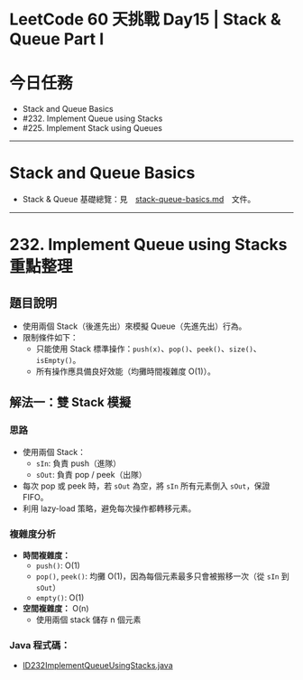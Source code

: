 # LeetCode 60 天挑戰 Day15 | Stack & Queue Part I

# 今日任務

- Stack and Queue Basics 
- #232. Implement Queue using Stacks
- #225. Implement Stack using Queues

---

# Stack and Queue Basics

- Stack & Queue 基礎總覽：見　[stack-queue-basics.md](../stack-queue-basics.md)　文件。

---

# 232. Implement Queue using Stacks 重點整理

## 題目說明

- 使用兩個 Stack（後進先出）來模擬 Queue（先進先出）行為。  
- 限制條件如下：
  - 只能使用 Stack 標準操作：`push(x)`、`pop()`、`peek()`、`size()`、`isEmpty()`。
  - 所有操作應具備良好效能（均攤時間複雜度 O(1)）。

## 解法一：雙 Stack 模擬

### 思路
- 使用兩個 Stack：
    - `sIn`: 負責 push（進隊）
    - `sOut`: 負責 pop / peek（出隊）
- 每次 pop 或 peek 時，若 `sOut` 為空，將 `sIn` 所有元素倒入 `sOut`，保證 FIFO。
- 利用 lazy-load 策略，避免每次操作都轉移元素。

### 複雜度分析
- **時間複雜度：**
    - `push()`: O(1)
    - `pop()`, `peek()`: 均攤 O(1)，因為每個元素最多只會被搬移一次（從 `sIn` 到 `sOut`）
    - `empty()`: O(1)
- **空間複雜度：** O(n)
    - 使用兩個 stack 儲存 n 個元素

### Java 程式碼：
- [ID232ImplementQueueUsingStacks.java](../../src/main/java/io/github/monty/leetcode/stackqueue/ID232ImplementQueueUsingStacks.java)